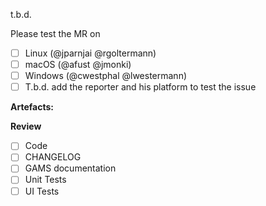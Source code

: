 t.b.d.

Please test the MR on

- [ ] Linux (@jparnjai @rgoltermann)
- [ ] macOS (@afust @jmonki)
- [ ] Windows (@cwestphal @lwestermann)
- [ ] T.b.d. add the reporter and his platform to test the issue

**Artefacts:** 

**Review**
- [ ] Code
- [ ] CHANGELOG
- [ ] GAMS documentation
- [ ] Unit Tests
- [ ] UI Tests
